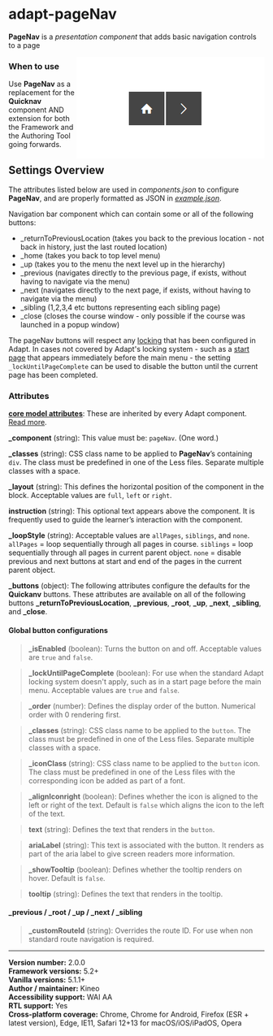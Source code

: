 # adapt-pageNav

**PageNav** is a *presentation component* that adds basic navigation controls to a page

<img src="demo.gif" alt="the page nav extension in action" align="right">

### When to use
Use **PageNav** as a replacement for the **Quicknav** component AND extension for both the Framework and the Authoring Tool going forwards.

## Settings Overview

The attributes listed below are used in *components.json* to configure **PageNav**, and are properly formatted as JSON in [*example.json*](https://github.com/cgkineo/adapt-pageNav/blob/master/example.json).

Navigation bar component which can contain some or all of the following buttons:

- _returnToPreviousLocation (takes you back to the previous location - not back in history, just the last routed location)
- _home (takes you back to top level menu)
- _up (takes you to the menu the next level up in the hierarchy)
- _previous (navigates directly to the previous page, if exists, without having to navigate via the menu)
- _next (navigates directly to the next page, if exists, without having to navigate via the menu)
- _sibling (1,2,3,4 etc buttons representing each sibling page)
- _close (closes the course window - only possible if the course was launched in a popup window)

The pageNav buttons will respect any [locking](https://github.com/adaptlearning/adapt_framework/wiki/Locking-objects-with-'_isLocked'-and-'_lockType'#using-locking-with-menus) that has been configured in Adapt. In cases not covered by Adapt's locking system - such as a [start page](https://github.com/adaptlearning/adapt_framework/wiki/Content-starts-with-course.json#example-1) that appears immediately before the main menu - the setting `_lockUntilPageComplete` can be used to disable the button until the current page has been completed.

### Attributes

[**core model attributes**](https://github.com/adaptlearning/adapt_framework/wiki/Core-model-attributes): These are inherited by every Adapt component. [Read more](https://github.com/adaptlearning/adapt_framework/wiki/Core-model-attributes).

**\_component** (string): This value must be: `pageNav`. (One word.)

**\_classes** (string): CSS class name to be applied to **PageNav**’s containing `div`. The class must be predefined in one of the Less files. Separate multiple classes with a space.

**\_layout** (string): This defines the horizontal position of the component in the block. Acceptable values are `full`, `left` or `right`.

**instruction** (string): This optional text appears above the component. It is frequently used to guide the learner’s interaction with the component.

**\_loopStyle** (string): Acceptable values are `allPages`, `siblings`, and `none`. `allPages` = loop sequentially through all pages in course. `siblings` = loop sequentially through all pages in current parent object. `none` = disable previous and next buttons at start and end of the pages in the current parent object.

**\_buttons** (object): The following attributes configure the defaults for the **Quickanv** buttons. These attributes are available on all of the following buttons **\_returnToPreviousLocation**, **\_previous**, **\_root**, **\_up**, **\_next**, **\_sibling**, and **\_close**.

#### Global button configurations

>**\_isEnabled** (boolean): Turns the button on and off. Acceptable values are `true` and `false`.

>**\_lockUntilPageComplete** (boolean): For use when the standard Adapt locking system doesn't apply, such as in a start page before the main menu. Acceptable values are `true` and `false`.

>**\_order** (number): Defines the display order of the button. Numerical order with 0 rendering first.

>**\_classes** (string): CSS class name to be applied to the `button`. The class must be predefined in one of the Less files. Separate multiple classes with a space.

>**\_iconClass** (string): CSS class name to be applied to the `button` icon. The class must be predefined in one of the Less files with the corresponding icon be added as part of a font.

>**\_alignIconright** (boolean): Defines whether the icon is aligned to the left or right of the text. Default is `false` which aligns the icon to the left of the text.

>**text** (string): Defines the text that renders in the `button`.

>**ariaLabel** (string): This text is associated with the button. It renders as part of the aria label to give screen readers more information.

>**\_showTooltip** (boolean): Defines whether the tooltip renders on hover. Default is `false`.

>**tooltip** (string): Defines the text that renders in the tooltip.

#### **\_previous** / **\_root** / **\_up** / **\_next** / **\_sibling** 

>**\_customRouteId** (string): Overrides the route ID. For use when non standard route navigation is required.

----------------------------
**Version number:**  2.0.0  
**Framework versions:**  5.2+  
**Vanilla versions:**  5.1.1+  
**Author / maintainer:**  Kineo  
**Accessibility support:**  WAI AA  
**RTL support:**  Yes  
**Cross-platform coverage:** Chrome, Chrome for Android, Firefox (ESR + latest version), Edge, IE11, Safari 12+13 for macOS/iOS/iPadOS, Opera  

